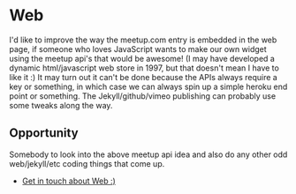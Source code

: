 Web
===

I'd like to improve the way the meetup.com entry is embedded in the web page, if someone who loves JavaScript wants to make our own widget using the meetup api's that would be awesome! (I may have developed a dynamic html/javascript web store in 1997, but that doesn't mean I have to like it :) It may turn out it can't be done because the APIs always require a key or something, in which case we can always spin up a simple heroku end point or something. The Jekyll/github/vimeo publishing can probably use some tweaks along the way.

Opportunity
-----------

Somebody to look into the above meetup api idea and also do any other odd web/jekyll/etc coding things that come up.

* [Get in touch about Web :)](mailto:cch@karlbowden.com?subject=CocoaHeads%20Volunteering:%20Web)
